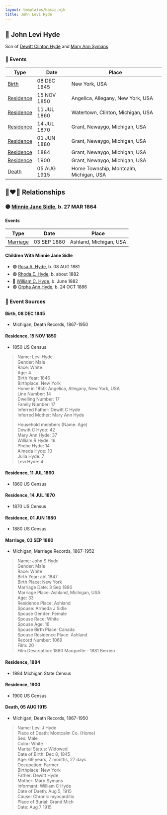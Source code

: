 ```yaml
---
layout: templates/basic.njk
title: John Levi Hyde
---
```

## 🔵 John Levi Hyde

Son of [Dewitt Clinton Hyde](/people/4/47530864) and [Mary Ann Symans](/people/4/4704808)

### 📆 Events

Type | Date | Place
------ | ------ | ------
[Birth](#event-94c24591-9aea-4ce8-b094-2b90e7841c6a) | 08 DEC 1845 | New York, USA
[Residence](#event-4a81ef44-1a17-42de-b354-4e772e01a156) | 15 NOV 1850 | Angelica, Allegany, New York, USA
[Residence](#event-fa98789c-5e62-4b3e-aa8e-a46791a70780) | 11 JUL 1860 | Watertown, Clinton, Michigan, USA
[Residence](#event-e2dbe1b8-9462-462a-8c41-d697b9f35c3f) | 14 JUL 1870 | Grant, Newaygo, Michigan, USA
[Residence](#event-acf9c4cd-6fcb-453e-a773-8b771f0ec661) | 01 JUN 1880 | Grant, Newaygo, Michigan, USA
[Residence](#event-a2f17692-fa52-457f-b3ef-58abf3215d7d) | 1884 | Grant, Newaygo, Michigan, USA
[Residence](#event-166bf2b2-29f7-419e-8a39-8a0f8b15943d) | 1900 | Grant, Newaygo, Michigan, USA
[Death](#event-9e930f5f-8229-430a-839e-e3bf19315f65) | 05 AUG 1915 | Home Township, Montcalm, Michigan, USA

## 👩‍❤️‍👨 Relationships

### 🟣 [Minnie Jane Sidle](/people/7/73883806), b. 27 MAR 1864

#### Events

Type | Date | Place
------ | ------ | ------
[Marriage](#event-2ef819b5-4eaa-49a2-99e0-687191c057f2) | 03 SEP 1880 | Ashland, Michigan, USA
#### Children With Minnie Jane Sidle
* 🟣 [Rosa A. Hyde](/people/1/1137888), b. 08 AUG 1881
* 🟣 [Rhoda E. Hyde](/people/9/98029194), b. about 1882
* 🔵 [William C. Hyde](/people/2/28984848), b. June 1882
* 🟣 [Orpha Ann Hyde](/people/6/63932813), b. 24 OCT 1886
### 📰 Event Sources

#### <a id="event-94c24591-9aea-4ce8-b094-2b90e7841c6a"></a> Birth, 08 DEC 1845
* Michigan, Death Records, 1867-1950

#### <a id="event-4a81ef44-1a17-42de-b354-4e772e01a156"></a> Residence, 15 NOV 1850
* 1850 US Census
>   
  > Name: Levi Hyde  
  > Gender: Male  
  > Race: White  
  > Age: 4  
  > Birth Year: 1846  
  > Birthplace: New York  
  > Home in 1850: Angelica, Allegany, New York, USA  
  > Line Number: 14  
  > Dwelling Number: 17  
  > Family Number: 17  
  > Inferred Father: Dewitt C Hyde  
  > Inferred Mother: Mary Ann Hyde  
  >   
  > Household members (Name: Age)  
  > Dewitt C Hyde: 42  
  > Mary Ann Hyde: 37  
  > William R Hyde: 16  
  > Phebe Hyde: 14  
  > Almeda Hyde: 10  
  > Julia Hyde: 7  
  > Levi Hyde: 4

#### <a id="event-fa98789c-5e62-4b3e-aa8e-a46791a70780"></a> Residence, 11 JUL 1860
* 1860 US Census

#### <a id="event-e2dbe1b8-9462-462a-8c41-d697b9f35c3f"></a> Residence, 14 JUL 1870
* 1870 US Census

#### <a id="event-acf9c4cd-6fcb-453e-a773-8b771f0ec661"></a> Residence, 01 JUN 1880
* 1880 US Census

#### <a id="event-2ef819b5-4eaa-49a2-99e0-687191c057f2"></a> Marriage, 03 SEP 1880
* Michigan, Marriage Records, 1867-1952
>   
  > Name: John S Hyde  
  > Gender: Male  
  > Race: White  
  > Birth Year: abt 1847  
  > Birth Place: New York  
  > Marriage Date: 3 Sep 1880  
  > Marriage Place: Ashland, Michigan, USA  
  > Age: 33  
  > Residence Place: Ashland  
  > Spouse: Armeda J Sidle  
  > Spouse Gender: Female  
  > Spouse Race: White  
  > Spouse Age: 16  
  > Spouse Birth Place: Canada  
  > Spouse Residence Place: Ashland  
  > Record Number: 1069  
  > Film: 20  
  > Film Description: 1880 Marquette - 1881 Berrien

#### <a id="event-a2f17692-fa52-457f-b3ef-58abf3215d7d"></a> Residence, 1884
* 1884 Michigan State Census

#### <a id="event-166bf2b2-29f7-419e-8a39-8a0f8b15943d"></a> Residence, 1900
* 1900 US Census
#### <a id="event-9e930f5f-8229-430a-839e-e3bf19315f65"></a> Death, 05 AUG 1915
* Michigan, Death Records, 1867-1950
>   
  > Name: Levi J Hyde  
  > Place of Death: Montcalm Co. (Home)  
  > Sex: Male  
  > Color: White  
  > Marital Status: Widowed  
  > Date of Birth: Dec 8, 1845  
  > Age: 69 years, 7 months, 27 days  
  > Occupation: Farmer  
  > Birthplace: New York  
  > Father: Dewitt Hyde  
  > Mother: Mary Symans  
  > Informant: William C Hyde  
  > Date of Daeth: Aug 5, 1915  
  > Cause: Chronic myocarditis  
  > Place of Burial: Grand Mich  
  > Date: Aug 7 1915
